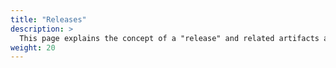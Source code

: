 ```yaml
---
title: "Releases"
description: >
  This page explains the concept of a "release" and related artifacts and processes.
weight: 20
---
```


